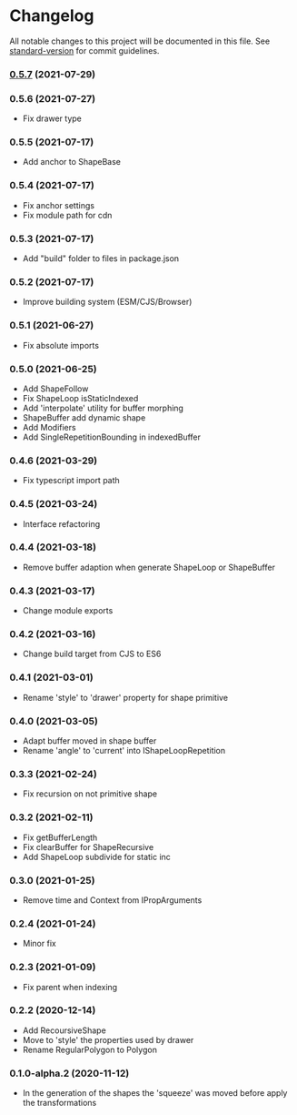 # Changelog

All notable changes to this project will be documented in this file. See [standard-version](https://github.com/conventional-changelog/standard-version) for commit guidelines.

### [0.5.7](https://github.com/urpflanze-org/core/compare/v0.5.6...v0.5.7) (2021-07-29)

### 0.5.6 (2021-07-27)

- Fix drawer type

### 0.5.5 (2021-07-17)

- Add anchor to ShapeBase

### 0.5.4 (2021-07-17)

- Fix anchor settings
- Fix module path for cdn

### 0.5.3 (2021-07-17)

- Add "build" folder to files in package.json

### 0.5.2 (2021-07-17)

- Improve building system (ESM/CJS/Browser)

### 0.5.1 (2021-06-27)

- Fix absolute imports

### 0.5.0 (2021-06-25)

- Add ShapeFollow
- Fix ShapeLoop isStaticIndexed
- Add 'interpolate' utility for buffer morphing
- ShapeBuffer add dynamic shape
- Add Modifiers
- Add SingleRepetitionBounding in indexedBuffer

### 0.4.6 (2021-03-29)

- Fix typescript import path

### 0.4.5 (2021-03-24)

- Interface refactoring

### 0.4.4 (2021-03-18)

- Remove buffer adaption when generate ShapeLoop or ShapeBuffer

### 0.4.3 (2021-03-17)

- Change module exports

### 0.4.2 (2021-03-16)

- Change build target from CJS to ES6

### 0.4.1 (2021-03-01)

- Rename 'style' to 'drawer' property for shape primitive

### 0.4.0 (2021-03-05)

- Adapt buffer moved in shape buffer
- Rename 'angle' to 'current' into IShapeLoopRepetition

### 0.3.3 (2021-02-24)

- Fix recursion on not primitive shape

### 0.3.2 (2021-02-11)

- Fix getBufferLength
- Fix clearBuffer for ShapeRecursive
- Add ShapeLoop subdivide for static inc

### 0.3.0 (2021-01-25)

- Remove time and Context from IPropArguments

### 0.2.4 (2021-01-24)

- Minor fix

### 0.2.3 (2021-01-09)

- Fix parent when indexing

### 0.2.2 (2020-12-14)

- Add RecoursiveShape
- Move to 'style' the properties used by drawer
- Rename RegularPolygon to Polygon

### 0.1.0-alpha.2 (2020-11-12)

- In the generation of the shapes the 'squeeze' was moved before apply the transformations
